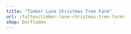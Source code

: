 ```yaml
---
title: "Timber Lane Christmas Tree Farm"
url: /fulton/timber-lane-christmas-tree-farm/
shop: Dorfladen
---
```


